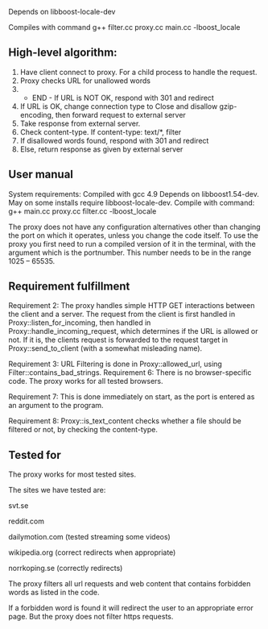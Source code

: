 Depends on libboost-locale-dev

Compiles with command g++ filter.cc proxy.cc main.cc -lboost_locale

High-level algorithm:
-------------------------------
1. Have client connect to proxy. For a child process to handle the request.
2. Proxy checks URL for unallowed words
3. - END - If URL is NOT OK, respond with 301 and redirect
4. If URL is OK, change connection type to Close and disallow gzip-encoding,
   then forward request to external server
5. Take response from external server.
6. Check content-type. If content-type: text/*, filter
7. If disallowed words found, respond with 301 and redirect
8. Else, return response as given by external server

User manual
--------------------------------
System requirements:
	Compiled with gcc 4.9
	Depends on libboost1.54-dev.
	May on some installs require libboost-locale-dev.
Compile with command:
	g++ main.cc proxy.cc filter.cc -lboost_locale

The proxy does not have any configuration alternatives other than changing the port on which it operates, unless you change the code itself. To use the proxy you first need to run a compiled version of it in the terminal, with the argument which is the portnumber. This number needs to be in the range 1025 – 65535.

Requirement fulfillment
--------------------------------

Requirement 2: The proxy handles simple HTTP GET interactions between the client and a server. The request from the client is first handled in Proxy::listen_for_incoming, then handled in Proxy::handle_incoming_request, which determines if the URL is allowed or not. If it is, the clients request is forwarded to the request target in Proxy::send_to_client (with a somewhat misleading name).

Requirement 3: URL Filtering is done in Proxy::allowed_url, using Filter::contains_bad_strings.
Requirement 6: There is no browser-specific code. The proxy works for all tested browsers.

Requirement 7: This is done immediately on start, as the port is entered as an argument to the program.

Requirement 8: Proxy::is_text_content checks whether a file should be filtered or not, by checking the content-type.

Tested for
-------------------------------
The proxy works for most tested sites.

The sites we have tested are:

svt.se

reddit.com

dailymotion.com (tested streaming some videos)

wikipedia.org (correct redirects when appropriate)

norrkoping.se (correctly redirects)

The proxy filters all url requests and web content that contains forbidden words as listed in the code.

If a forbidden word is found it will redirect the user to an appropriate error page. But the proxy does not filter https requests.
